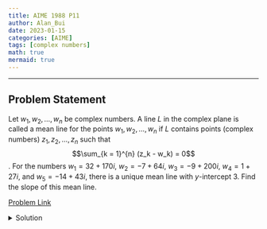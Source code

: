 ```yaml
---
title: AIME 1988 P11    
author: Alan_Bui    
date: 2023-01-15
categories: [AIME]
tags: [complex numbers]
math: true    
mermaid: true  
---
```


---
## Problem Statement

Let $w_1, w_2, \dots, w_n$ be complex numbers. A line $L$ in the complex plane is called a mean line for the points $w_1, w_2, \dots, w_n$ if $L$ contains points (complex numbers) $z_1, z_2, \dots, z_n$ such that $$\sum_{k = 1}^{n} (z_k - w_k) = 0$$. For the numbers $w_1 = 32 + 170i$, $w_2 = - 7 + 64i$, $w_3 = - 9 + 200i$, $w_4 = 1 + 27i$, and $w_5 = - 14 + 43i$, there is a unique mean line with $y$-intercept 3. Find the slope of this mean line.

[Problem Link](https://artofproblemsolving.com/wiki/index.php/1988_AIME_Problems/Problem_11)

<details>
<summary> Solution </summary>

$$\text{Line L: } y = (mx + 3)i$$

$$\therefore z_k = x_k + (mx_k + 3)i, {1 <= k <= 5}$$

$$\sum_{k = 1}^{n} (z_k - w_k) = 0 \implies \sum_{k = 1}^{n} (w_k) = \sum_{k = 1}^{n} (z_k)$$

$$3 + 504i = (x_1 + x_2 + x_3 + x_4 + x_5) + (m(x_1 + x_2 + x_3 + x_4 + x_5) + 15)i$$

$$\therefore 3 = (x_1 + x_2 + x_3 + x_4 + x_5), 504i = (m(x_1 + x_2 + x_3 + x_4 + x_5) + 15)i$$

$$504i = (m(x_1 + x_2 + x_3 + x_4 + x_5) + 15)i$$

$$504 = 3m + 15 \implies m = 163$$

</details>